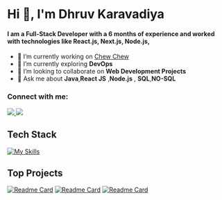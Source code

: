 <h1 align="left">Hi 👋, I'm Dhruv Karavadiya</h1>
<h4 align="left">I am a Full-Stack Developer with a 6 months of experience and worked with technologies like React.js, Next.js, Node.js, </h4>

- 🔭 I’m currently working on <a href ="https://github.com/dhruvkaravadiya/food-ordering-app">Chew Chew</a>
- 🌱 I’m currently exploring **DevOps**
- 👯 I’m looking to collaborate on **Web Development Projects**
- 💬 Ask me about **Java**,**React JS** ,**Node.js** , **SQL**,**NO-SQL**

<h3>Connect with me: </h3>
<a href="https://mail.google.com/mail/?view=cm&fs=1&to=dhruvkaravadiya22@gmail.com">
    <img src="https://skillicons.dev/icons?i=gmail" />
  </a>
  <a href="https://linkedin.com/in/dhruvkaravadiya">
    <img src="https://skillicons.dev/icons?i=linkedin" />
  </a>

## Tech Stack
[![My Skills](https://skillicons.dev/icons?i=js,ts,java,py,c,cs,bash,css,html,react,nextjs,nodejs,express,redux,mongodb,redis,mysql,sqlite,docker,linux,git,nginx,jest,tailwind,bootstrap,materialui,babel,vite,figma,vscode,webpack,postman,idea&perline=11)](https://skillicons.dev)

## Top Projects
[![Readme Card](https://github-readme-stats.vercel.app/api/pin/?username=dhruvkaravadiya&repo=Chew-Chew&theme=dark)](https://github.com/dhruvkaravadiya/Chew-Chew)
[![Readme Card](https://github-readme-stats.vercel.app/api/pin/?username=dhruvkaravadiya&repo=Open-Graph-Scrapper&theme=dark)](https://github.com/dhruvkaravadiya/Open-Graph-Scrapper)
[![Readme Card](https://github-readme-stats.vercel.app/api/pin/?username=dhruvkaravadiya&repo=queue-overflow&theme=dark)](https://github.com/dhruvkaravadiya/queue-overflow)
